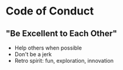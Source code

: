# Code of Conduct
## "Be Excellent to Each Other"

- Help others when possible
- Don't be a jerk
- Retro spirit: fun, exploration, innovation
